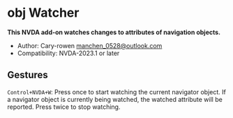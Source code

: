 # obj Watcher

**This NVDA add-on watches changes to attributes of navigation objects.**

* Author: Cary-rowen <manchen_0528@outlook.com>
* Compatibility: NVDA-2023.1 or later

## Gestures

``Control+NVDA+W``: Press once to start watching the current navigator object. If a navigator object is currently being watched, the watched attribute will be reported. Press twice to stop watching.
